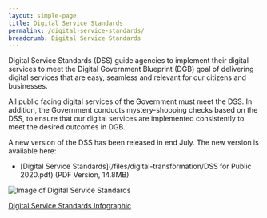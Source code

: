 ```yaml
---
layout: simple-page
title: Digital Service Standards
permalink: /digital-service-standards/
breadcrumb: Digital Service Standards
---
```

Digital Service Standards (DSS) guide agencies to implement their digital services to meet the Digital Government Blueprint (DGB) goal of delivering digital services that are easy, seamless and relevant for our citizens and businesses.

All public facing digital services of the Government must meet the DSS. In addition, the Government conducts mystery-shopping checks based on the DSS, to ensure that our digital services are implemented consistently to meet the desired outcomes in DGB.

A new version of the DSS has been released in end July.  The new version is available here: 

- [Digital Service Standards](/files/digital-transformation/DSS for Public 2020.pdf) (PDF Version, 14.8MB)




![Image of Digital Service Standards]({{site.baseurl}}/images/digital-transformation/GovTech_DSS_Summary_Infographic_Ver3.1_ip03_021018.png)

[Digital Service Standards Infographic](/files/digital-transformation/GovTech_DSS_Summary_Infographic_2Oct2018.pdf)	


